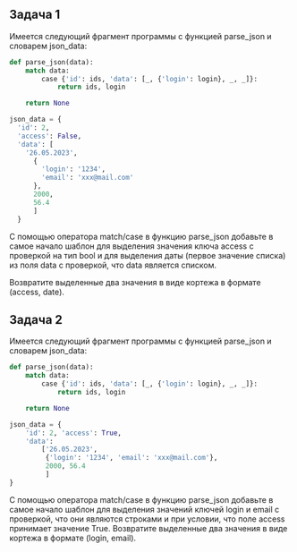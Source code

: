 ## Задача 1

Имеется следующий фрагмент программы с функцией parse_json и словарем json_data:

```python
def parse_json(data):
    match data:
        case {'id': ids, 'data': [_, {'login': login}, _, _]}:
            return ids, login

    return None

json_data = {
  'id': 2,
  'access': False,
  'data': [
    '26.05.2023',
      {
        'login': '1234',
        'email': 'xxx@mail.com'
      },
      2000, 
      56.4
      ]
  }

```

С помощью оператора match/case в функцию parse_json добавьте в самое начало шаблон для выделения значения ключа access с проверкой на тип bool и для выделения даты (первое значение списка) из поля data с проверкой, что data является списком.

Возвратите выделенные два значения в виде кортежа в формате (access, date).

## Задача 2

Имеется следующий фрагмент программы с функцией parse_json и словарем json_data:

```python
def parse_json(data):
    match data:
        case {'id': ids, 'data': [_, {'login': login}, _, _]}:
            return ids, login

    return None

json_data = {
    'id': 2, 'access': True,
    'data':
        ['26.05.2023',
         {'login': '1234', 'email': 'xxx@mail.com'},
         2000, 56.4
         ]
}
```

С помощью оператора match/case в функцию parse_json добавьте в самое начало шаблон для выделения значений ключей login и email с проверкой, что они являются строками и при условии, что поле access принимает значение True. Возвратите выделенные два значения в виде кортежа в формате (login, email).
